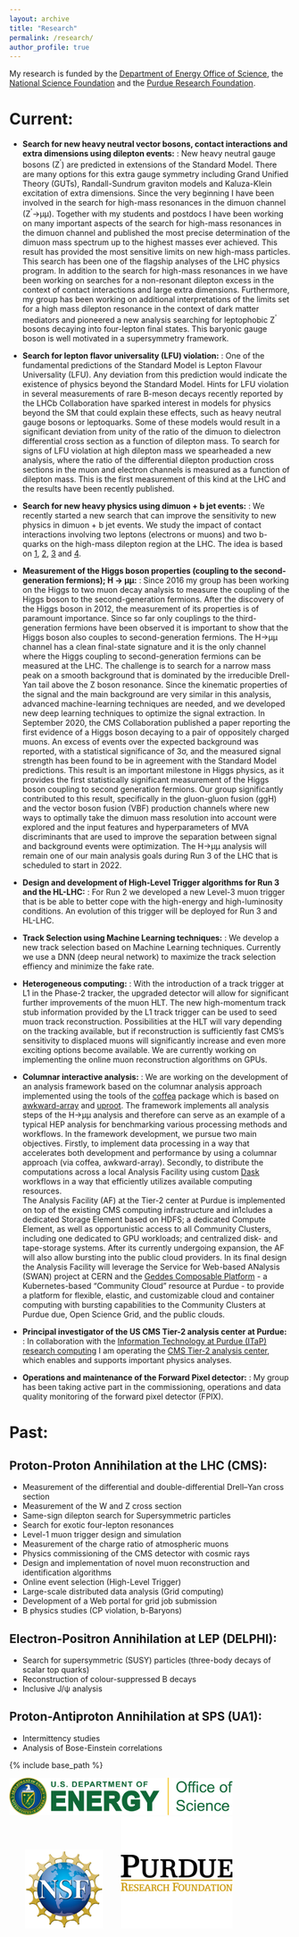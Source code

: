 ```yaml
---
layout: archive
title: "Research"
permalink: /research/
author_profile: true
---
```


My research is funded by the [Department of Energy Office of Science](https://www.energy.gov/science/office-science), the [National Science Foundation](https://nsf.gov) and the [Purdue Research Foundation](http://prf.org).

# Current:

- **Search for new heavy neutral vector bosons, contact interactions and extra dimensions using dilepton events:**
: New heavy neutral gauge bosons (Z<sup>'</sup>) are predicted in extensions of the Standard Model. There are many options for this extra gauge symmetry including Grand Unified Theory (GUTs), Randall-Sundrum graviton models and Kaluza-Klein excitation of extra dimensions. Since the very beginning I have been involved in the search for high-mass resonances in the dimuon channel (Z<sup>'</sup>&rarr;&mu;&mu;). Together with my students and postdocs I have been working on many important aspects of the search for high-mass resonances in the dimuon channel and published the most precise determination of the dimuon mass spectrum up to the highest masses ever achieved. This result has provided the most sensitive limits on new high-mass particles.  This search has been one of the flagship analyses of the LHC physics program. In addition to the search for high-mass resonances in we have been working on searches for a non-resonant dilepton excess in the context of contact interactions and large extra dimensions.  Furthermore, my group has been working on additional interpretations of the limits set for a high mass dilepton resonance in the context of dark matter mediators and pioneered a new analysis searching for leptophobic Z<sup>'</sup> bosons decaying into four-lepton final states. This baryonic gauge boson is well motivated in a supersymmetry framework.

- **Search for lepton flavor universality (LFU) violation:**
: One of the fundamental predictions of the Standard Model is Lepton Flavour Universality (LFU). Any deviation from this prediction would indicate the existence of physics beyond the Standard Model.
Hints for LFU violation in several measurements of rare B-meson decays recently reported by the LHCb Collaboration have sparked interest in models for physics beyond the SM that could explain these effects, such as heavy neutral gauge bosons or leptoquarks. Some of these models would result in a significant deviation from unity of the ratio of the dimuon to dielectron differential cross section as a function of dilepton mass. To search for signs of LFU violation at high dilepton mass we spearheaded a new analysis, where the ratio of the differential dilepton production cross sections in the muon and electron channels is measured as a function of dilepton mass. This is the first measurement of this kind at the LHC and the results have been recently published.

- **Search for new heavy physics using dimuon + b jet events:**
: We recently started a new search that can improve the sensitivity to new physics in dimuon + b jet events.  We study the impact of contact interactions involving two leptons (electrons or muons) and two b-quarks on the high-mass dilepton region at the LHC. The idea is based on [1](https://arxiv.org/abs/1805.11402), 
[2](https://arxiv.org/abs/1912.00425), 
[3](https://arxiv.org/pdf/2005.06457.pdf) and 
[4](https://arxiv.org/pdf/2106.15647.pdf).

- **Measurement of the Higgs boson properties (coupling to the second-generation fermions); H &rarr; &mu;&mu;:**
: Since 2016 my group has been working on the Higgs to two muon decay analysis to measure the coupling of the Higgs boson to the second-generation fermions. After the discovery of the Higgs boson in 2012, the measurement of its properties is of paramount importance. Since so far only couplings to the third-generation fermions have been observed it is important to show that the Higgs boson also couples to second-generation fermions. The H→μμ channel has a clean final-state signature and it is the only channel where the Higgs coupling to second-generation fermions can be measured at the LHC. The challenge is to search for a narrow mass peak on a smooth background that is dominated by the irreducible Drell-Yan tail above the Z boson resonance. Since the kinematic properties of the signal and the main background are very similar in this analysis, advanced machine-learning techniques are needed, and we developed new deep learning techniques to optimize the signal extraction. In September 2020, the CMS Collaboration published a paper reporting the first evidence of a Higgs boson decaying to a pair of oppositely charged muons. An excess of events over the expected background was reported, with a statistical significance of 3σ, and the measured signal strength has been found to be in agreement with the Standard Model predictions. This result is an important milestone in Higgs physics, as it provides the first statistically significant measurement of the Higgs boson coupling to second generation fermions. Our  group significantly contributed to this result, specifically in the gluon-gluon fusion (ggH) and the vector boson fusion (VBF) production channels where new ways to optimally take the dimuon mass resolution into account were explored and the input features and hyperparameters of MVA discriminants that are used to improve the separation between signal and background events were optimization. The H→μμ analysis will remain one of our main analysis goals during Run 3 of the LHC that is scheduled to start in 2022.

- **Design and development of High-Level Trigger algorithms for Run 3 and the HL-LHC:**
: For Run 2 we developed a new Level-3 muon trigger that is be able to better cope with the high-energy and high-luminosity conditions. An evolution of this trigger will be deployed for Run 3 and HL-LHC.

- **Track Selection using Machine Learning techniques:**
: We develop a new track selection based on Machine Learning techniques. Currently we use a DNN (deep neural network) to maximize the track selection effiency and minimize the fake rate. 

- **Heterogeneous computing:**
: With the introduction of a track trigger at L1 in the Phase-2 tracker, the upgraded detector will allow for significant further improvements of the muon HLT. The new high-momentum track stub information provided by the L1 track trigger can be used to seed muon track reconstruction. Possibilities at the HLT will vary depending on the tracking available, but if reconstruction is sufficiently fast CMS’s sensitivity to displaced muons will significantly increase and even more exciting options become available.
We are currently working on implementing the online muon reconstruction algorithms on GPUs.

- **Columnar interactive analysis:**
: We are working on the development of an analysis framework based on the columnar analysis approach implemented
using the tools of the [coffea](https://arxiv.org/abs/2008.12712) package which is based on [awkward-array](https://doi.org/10.5281/zenodo.3952674) and [uproot](https://zenodo.org/record/4193917#.YTJtvC1h2iA).
The framework implements all analysis steps of the H→μμ analysis and therefore can serve 
as an example of a typical HEP analysis for benchmarking various processing methods and
workflows.
In the framework development, we pursue two main objectives. Firstly, to implement data
processing in a way that accelerates both development and performance by using a columnar
approach (via coffea, awkward-array). Secondly, to distribute the computations across a
local Analysis Facility using custom [Dask](https://dask.org) workflows in a way that efficiently utilizes available
computing resources.  
The Analysis Facility (AF) at the Tier-2 center at Purdue is implemented on top of the existing CMS computing infrastructure and
in1cludes a dedicated Storage Element based on HDFS; a dedicated Compute Element, as well as
opportunistic access to all Community Clusters, including one dedicated to GPU workloads;
and centralized disk- and tape-storage systems. After its currently undergoing expansion, the
AF will also allow bursting into the public cloud providers.
In its final design the Analysis Facility will leverage the Service for Web-based ANalysis (SWAN)
project at CERN and the [Geddes Composable Platform](https://doi.org/10.1109/SuperCompCloud51944.2020.00011) - a Kubernetes-based “Community Cloud” resource at 
Purdue - to provide a platform for flexible, elastic, and customizable cloud and container computing with bursting capabilities to the Community Clusters at Purdue
due, Open Science Grid, and the public clouds.


- **Principal investigator of the US CMS Tier-2 analysis center at Purdue:**
: In collaboration with the [Information Technology at Purdue (ITaP) research computing](https://www.rcac.purdue.edu/about) I am operating the [CMS Tier-2 analysis center](http://www.physics.purdue.edu/Tier2/), which enables and supports important physics analyses.

- **Operations and maintenance of the Forward Pixel detector:**
: My group has been taking active part in the commissioning, operations and data quality monitoring of the forward pixel detector (FPIX).



# Past:
## Proton-Proton Annihilation at the LHC (CMS):
* Measurement of the differential and double-differential Drell–Yan cross section
* Measurement of the W and Z cross section
* Same-sign dilepton search for Supersymmetric particles
* Search for exotic four-lepton resonances
* Level-1 muon trigger design and simulation
* Measurement of the charge ratio of atmospheric muons
* Physics commissioning of the CMS detector with cosmic rays
* Design and implementation of novel muon reconstruction and identification algorithms
* Online event selection (High-Level Trigger)
* Large-scale distributed data analysis (Grid computing)
* Development of a Web portal for grid job submission
* B physics studies (CP violation, b-Baryons)

## Electron-Positron Annihilation at LEP (DELPHI):
* Search for supersymmetric (SUSY) particles (three-body decays of scalar top quarks)
* Reconstruction of colour-suppressed B decays
* Inclusive J/&psi; analysis

## Proton-Antiproton Annihilation at SPS (UA1):
* Intermittency studies
* Analysis of Bose-Einstein correlations

{% include base_path %}

<img src="/images/DOE_Logo.jpg" width="400"> <img src="/images/NSF_Logo.png" width="140" style="margin-left: 2em">  <img src="/images/PRF_Logo.png" width="200" style="margin-left: 2em">
